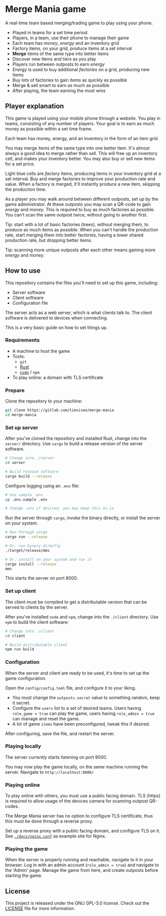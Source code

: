# Merge Mania game

A real-time team based merging/trading game to play using your phone.

- Played in teams for a set time period
- Players, in a team, use their phone to manage their game
- Each team has _money_, _energy_ and an inventory grid
- Factory items, on your grid, produce items at a set interval
- **Merge** items of the same type into better items
- Discover new items and tiers as you play
- Players run between outposts to earn _energy_
- _Energy_ is used to buy additional _factories_ on a grid, producing new items
- Buy lots of factories to gain items as quickly as possible
- Merge & sell smart to earn as much as possible
- After playing, the team earning the most wins

## Player explanation

This game is played using your mobile phone through a website.
You play in teams, consisting of any number of players.
Your goal is to earn as much money as possible within a set time frame.

Each team has money, energy, and an inventory in the form of an item grid.

You may merge items of the same type into one better item. It's almost always a
good idea to merge rather than sell. This will free up an inventory cell, and
makes your inventory better.
You may also buy or sell new items for a set price.

Light blue cells are _factory_ items, producing items in your inventory grid at
a set interval. Buy and merge factories to improve your production rate and
value. When a factory is merged, it'll instantly produce a new item, skipping
the production time.

As a player you may walk around between different outposts, set up by the game
administrator. At these outposts you may scan a QR-code to gain _energy_ and
_money_. This is required to buy as much factories as possible. You can't scan
the same outpost twice, without going to another first.

Tip: start with a lot of basic factories (trees), without merging them, to
produce as much items as possible. When you can't handle the production rate,
start merging them into better factories, having a lower shared production rate,
but dropping better items.

Tip: scanning more unique outposts after each other means gaining more _energy_
and _money_.

## How to use

This repository contains the files you'll need to set up this game, including:

- Server software
- Client software
- Configuration file

The server acts as a web server, which is what clients talk to. The client
software is delivered to devices when connecting.

This is a very basic guide on how to set things up.

### Requirements

- A machine to host the game
- Tools:
  - `git`
  - [Rust](https://rustup.rs/)
  - [`node`](https://nodejs.org/en/download/) / `npm`
- To play online: a domain with TLS certificate

### Prepare

Clone the repository to your machine:

```bash
git clone https://gitlab.com/timvisee/merge-mania
cd merge-mania
```

### Set up server

After you've cloned the repository and installed Rust, change into the `server/`
directory. Use `cargo` to build a release version of the server software.

```bash
# Change into ./server
cd server

# Build release software
cargo build --release
```

Configure logging using an `.env` file:

```bash
# Use sample .env
cp .env.sample .env

# Change .env if desired, you may keep this as-is
```

Run the server through `cargo`, invoke the binary directly, or install the
server on your system.

```bash
# Run through cargo
cargo run --release

# Or, run binary directly
./target/release/mms

# Or, install on your system and run it
cargo install --release
mms
```

This starts the server on port 8000.

### Set up client

The client must be compiled to get a distributable version that can be served to
clients by the server.

After you've installed `node` and `npm`, change into the `./client` directory.
Use `npm` to build the client software:

```bash
# Change into ./client
cd client

# Build distributable client
npm run build
```

### Configuration

When the server and client are ready to be used, it's time to set up the game
configuration.

Open the `config/config.toml` file, and configure it to your liking.

- You must change the `outposts.secret` value to something random, keep it
  secret.
- Configure the `users` list to a set of desired teams.
  Users having `role_game = true` can play the game,
  users having `role_admin = true` can manage and reset the game.
- A lot of game `items` have been preconfigured, tweak this if desired.

After configuring, save the file, and restart the server.

### Playing locally

The server currently starts listening on port 8000.

You may now play the game locally, on the same machine running the server.
Navigate to `http://localhost:8000/`

### Playing online

To play online with others, you must use a public facing domain. TLS (https) is
required to allow usage of the devices camera for scanning outpost QR-codes.

The Merge Mania server has no option to configure TLS certificate, thus this
must be done through a reverse proxy.

Set up a reverse proxy with a public facing domain, and configure TLS on it.
See [`./docs/nginx.conf`](./docs/nginx.conf) as example site for Nginx.

### Playing the game

When the server is properly running and reachable, navigate to it in your
browser. Log in with an admin account (`role_admin = true`) and navigate to the
'Admin' page. Manage the game from here, and create outposts before starting the
game.

## License
This project is released under the GNU GPL-3.0 license.
Check out the [LICENSE](LICENSE) file for more information.
